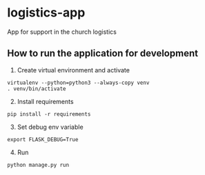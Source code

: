 # logistics-app

App for support in the church logistics

## How to run the application for development
 1. Create virtual environment and activate
 ````
 virtualenv --python=python3 --always-copy venv
 . venv/bin/activate
 ````
 2. Install requirements
 ````
 pip install -r requirements
 ````
 3. Set debug env variable
 ````
 export FLASK_DEBUG=True
 ````
 4. Run
 ````
 python manage.py run
 ````